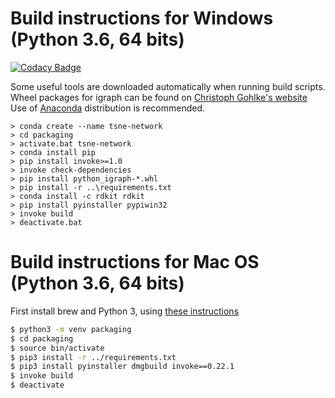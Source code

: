 # Build instructions for Windows (Python 3.6, 64 bits)

[![Codacy Badge](https://api.codacy.com/project/badge/Grade/60b6a6283223418fbc3f082b97d86d74)](https://app.codacy.com/manual/n-elie/metgem?utm_source=github.com&utm_medium=referral&utm_content=metgem/metgem&utm_campaign=Badge_Grade_Dashboard)

Some useful tools are downloaded automatically when running build scripts.
Wheel packages for igraph can be found on [Christoph Gohlke's website](https://www.lfd.uci.edu/~gohlke/pythonlibs/#python-igraph)
Use of [Anaconda](https://anaconda.org/) distribution is recommended.

```
> conda create --name tsne-network
> cd packaging
> activate.bat tsne-network
> conda install pip
> pip install invoke>=1.0
> invoke check-dependencies
> pip install python_igraph-*.whl
> pip install -r ..\requirements.txt
> conda install -c rdkit rdkit
> pip install pyinstaller pypiwin32
> invoke build
> deactivate.bat
```

# Build instructions for Mac OS (Python 3.6, 64 bits)
First install brew and Python 3, using [these instructions](http://docs.python-guide.org/en/latest/starting/install3/osx/)

```bash
$ python3 -m venv packaging
$ cd packaging
$ source bin/activate
$ pip3 install -r ../requirements.txt
$ pip3 install pyinstaller dmgbuild invoke==0.22.1
$ invoke build
$ deactivate
```